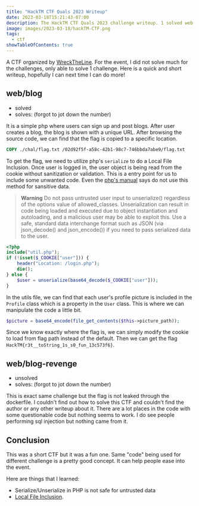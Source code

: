 ```yaml
---
title: "HackTM CTF Quals 2023 Writeup"
date: 2023-03-18T15:21:43-07:00
description: The HackTM CTF Quals 2023 challenge writeup. 1 solved web challenge.
image: images/2023-03-18/hackTM-CTF.png
tags:
  - ctf
showTableOfContents: true
---
```


A CTF organized by [WreckTheLine](https://wrecktheline.com/). For the event, I did not solve much for the challenges, only able to solve 1 challenge. Here is a quick and short writeup, hopefully I can next time I can do more!

## web/blog

* solved
* solves: (forgot to jot down the number)

It is a simple php where users can sign up and post blogs. After user creates a blog, the blog is shown with a unique URL. After browsing the source code, we can find that the flag is copied to a specific location.

```dockerfile
COPY ./chal/flag.txt /02d92f5f-a58c-42b1-98c7-746bbda7abe9/flag.txt
```

To get the flag, we need to utilize php's `serialize` to do a Local File Inclusion. Once user is logged in, the user object is being read from the cookie without sanitization or validation. This is a entry point for us to include some unwanted code. Even the [php\'s manual](https://www.php.net/manual/en/function.unserialize.php) says do not use this method for sansitive data.

> **Warning** Do not pass untrusted user input to unserialize() regardless of the options value of allowed_classes. Unserialization can result in code being loaded and executed due to object instantiation and autoloading, and a malicious user may be able to exploit this. Use a safe, standard data interchange format such as JSON (via json_decode() and json_encode()) if you need to pass serialized data to the user. 

```php
<?php
include("util.php");
if (!isset($_COOKIE["user"])) {
    header("Location: /login.php");
    die();
} else {
    $user = unserialize(base64_decode($_COOKIE["user"]));
}
```

In the utils file, we can find that each user's profile picture is included in the `Profile` class which is a property in the `User` class. This is where we can manipulate the code a little bit.

```php
$picture = base64_encode(file_get_contents($this->picture_path));
```

Since we know exactly where the flag is, we can simply modify the cookie to load from flag path instead of the default. Then we can get the flag `HackTM{r3t__toString_1s_s0_fun_13c573f6}`.


## web/blog-revenge

* unsolved
* solves: (forgot to jot down the number)

This is exact same challenge but the flag is not leaked through the dockerfile. I couldn't find out how to solve this CTF and couldn't find the author or any other writeup about it. There are a lot places in the code with some questionable code but nothing seems to work. I do see people performing sql injection but nothing came from it.


## Conclusion

This was a short CTF but it was a fun one. Same "code" being used for different challenge is a pretty good concept. It can help people ease into the event. 

Here are things that I learned:
* Serialize/Unserialize in PHP is not safe for untrusted data
* [Local File Inclusion](https://owasp.org/www-project-web-security-testing-guide/v42/4-Web_Application_Security_Testing/07-Input_Validation_Testing/11.1-Testing_for_Local_File_Inclusion).
